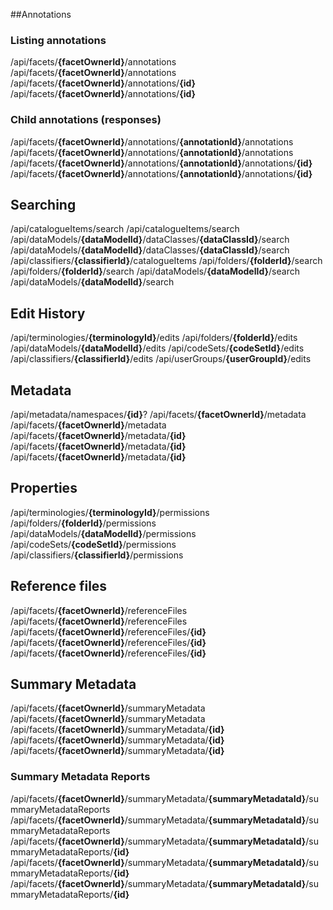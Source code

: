 ##Annotations

### Listing annotations

<endpoint class="get">/api/facets/**{facetOwnerId}**/annotations</endpoint>
<endpoint class="post">/api/facets/**{facetOwnerId}**/annotations</endpoint>
<endpoint class="get">/api/facets/**{facetOwnerId}**/annotations/**{id}**</endpoint>
<endpoint class="delete">/api/facets/**{facetOwnerId}**/annotations/**{id}**</endpoint>

### Child annotations (responses)

<endpoint class="get">/api/facets/**{facetOwnerId}**/annotations/**{annotationId}**/annotations</endpoint>
<endpoint class="post">/api/facets/**{facetOwnerId}**/annotations/**{annotationId}**/annotations</endpoint>
<endpoint class="get">/api/facets/**{facetOwnerId}**/annotations/**{annotationId}**/annotations/**{id}**</endpoint>
<endpoint class="delete">/api/facets/**{facetOwnerId}**/annotations/**{annotationId}**/annotations/**{id}**</endpoint>
 

## Searching


<endpoint class="get">/api/catalogueItems/search</endpoint>
<endpoint class="post">/api/catalogueItems/search</endpoint>
<endpoint class="get">/api/dataModels/**{dataModelId}**/dataClasses/**{dataClassId}**/search</endpoint>
<endpoint class="post">/api/dataModels/**{dataModelId}**/dataClasses/**{dataClassId}**/search</endpoint>
<endpoint class="get">/api/classifiers/**{classifierId}**/catalogueItems</endpoint>
<endpoint class="get">/api/folders/**{folderId}**/search</endpoint>
<endpoint class="post">/api/folders/**{folderId}**/search</endpoint>
<endpoint class="get">/api/dataModels/**{dataModelId}**/search</endpoint>
<endpoint class="post">/api/dataModels/**{dataModelId}**/search</endpoint>


## Edit History

<endpoint class="get">/api/terminologies/**{terminologyId}**/edits</endpoint>
<endpoint class="get">/api/folders/**{folderId}**/edits</endpoint>
<endpoint class="get">/api/dataModels/**{dataModelId}**/edits</endpoint>
<endpoint class="get">/api/codeSets/**{codeSetId}**/edits</endpoint>
<endpoint class="get">/api/classifiers/**{classifierId}**/edits</endpoint>
<endpoint class="get">/api/userGroups/**{userGroupId}**/edits</endpoint>

## Metadata

<endpoint class="get">/api/metadata/namespaces/**{id}**?</endpoint>
<endpoint class="post">/api/facets/**{facetOwnerId}**/metadata</endpoint>
<endpoint class="get">/api/facets/**{facetOwnerId}**/metadata</endpoint>
<endpoint class="delete">/api/facets/**{facetOwnerId}**/metadata/**{id}**</endpoint>
<endpoint class="put">/api/facets/**{facetOwnerId}**/metadata/**{id}**</endpoint>
<endpoint class="get">/api/facets/**{facetOwnerId}**/metadata/**{id}**</endpoint>

## Properties

<endpoint class="get">/api/terminologies/**{terminologyId}**/permissions</endpoint>
<endpoint class="get">/api/folders/**{folderId}**/permissions</endpoint>
<endpoint class="get">/api/dataModels/**{dataModelId}**/permissions</endpoint>
<endpoint class="get">/api/codeSets/**{codeSetId}**/permissions</endpoint>
<endpoint class="get">/api/classifiers/**{classifierId}**/permissions</endpoint>

## Reference files

<endpoint class="post">/api/facets/**{facetOwnerId}**/referenceFiles</endpoint>
<endpoint class="get">/api/facets/**{facetOwnerId}**/referenceFiles</endpoint>
<endpoint class="delete">/api/facets/**{facetOwnerId}**/referenceFiles/**{id}**</endpoint>
<endpoint class="put">/api/facets/**{facetOwnerId}**/referenceFiles/**{id}**</endpoint>
<endpoint class="get">/api/facets/**{facetOwnerId}**/referenceFiles/**{id}**</endpoint>

## Summary Metadata

<endpoint class="post">/api/facets/**{facetOwnerId}**/summaryMetadata</endpoint>
<endpoint class="get">/api/facets/**{facetOwnerId}**/summaryMetadata</endpoint>
<endpoint class="delete">/api/facets/**{facetOwnerId}**/summaryMetadata/**{id}**</endpoint>
<endpoint class="put">/api/facets/**{facetOwnerId}**/summaryMetadata/**{id}**</endpoint>
<endpoint class="get">/api/facets/**{facetOwnerId}**/summaryMetadata/**{id}**</endpoint>

### Summary Metadata Reports

<endpoint class="post">/api/facets/**{facetOwnerId}**/summaryMetadata/**{summaryMetadataId}**/summaryMetadataReports</endpoint>
<endpoint class="get">/api/facets/**{facetOwnerId}**/summaryMetadata/**{summaryMetadataId}**/summaryMetadataReports</endpoint>
<endpoint class="delete">/api/facets/**{facetOwnerId}**/summaryMetadata/**{summaryMetadataId}**/summaryMetadataReports/**{id}**</endpoint>
<endpoint class="put">/api/facets/**{facetOwnerId}**/summaryMetadata/**{summaryMetadataId}**/summaryMetadataReports/**{id}**</endpoint>
<endpoint class="get">/api/facets/**{facetOwnerId}**/summaryMetadata/**{summaryMetadataId}**/summaryMetadataReports/**{id}**</endpoint>



